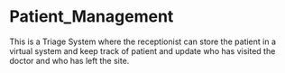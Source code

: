 # Patient_Management

This is a Triage System where the receptionist can store the patient in a virtual system and keep track of patient and update who has visited the doctor and who has left the site.
